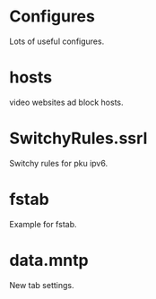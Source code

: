 Configures
==========

Lots of useful configures.


hosts
==========
video websites ad block hosts.


SwitchyRules.ssrl
==========
Switchy rules for pku ipv6.


fstab
==========
Example for fstab.


data.mntp
==========
New tab settings.

